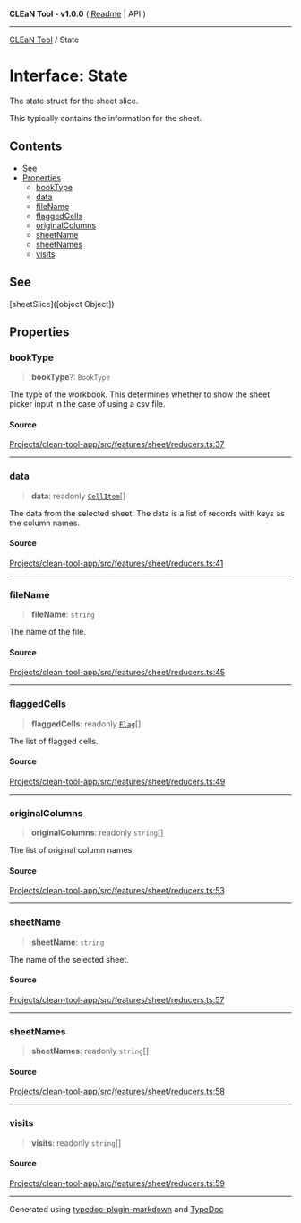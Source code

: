 **CLEaN Tool - v1.0.0** ( [Readme](../README.md) \| API )

***

[CLEaN Tool](../exports.md) / State

# Interface: State

The state struct for the sheet slice.

This typically contains the information for the sheet.

## Contents

- [See](State.md#see)
- [Properties](State.md#properties)
  - [bookType](State.md#booktype)
  - [data](State.md#data)
  - [fileName](State.md#filename)
  - [flaggedCells](State.md#flaggedcells)
  - [originalColumns](State.md#originalcolumns)
  - [sheetName](State.md#sheetname)
  - [sheetNames](State.md#sheetnames)
  - [visits](State.md#visits)

## See

[sheetSlice]([object Object])

## Properties

### bookType

> **bookType**?: `BookType`

The type of the workbook. This determines whether to show the sheet picker input in the case of using a csv file.

#### Source

[Projects/clean-tool-app/src/features/sheet/reducers.ts:37](https://github.com/yuckyh/clean-tool-app/)

***

### data

> **data**: readonly [`CellItem`](../type-aliases/CellItem.md)[]

The data from the selected sheet. The data is a list of records with keys as the column names.

#### Source

[Projects/clean-tool-app/src/features/sheet/reducers.ts:41](https://github.com/yuckyh/clean-tool-app/)

***

### fileName

> **fileName**: `string`

The name of the file.

#### Source

[Projects/clean-tool-app/src/features/sheet/reducers.ts:45](https://github.com/yuckyh/clean-tool-app/)

***

### flaggedCells

> **flaggedCells**: readonly [`Flag`](../type-aliases/Flag.md)[]

The list of flagged cells.

#### Source

[Projects/clean-tool-app/src/features/sheet/reducers.ts:49](https://github.com/yuckyh/clean-tool-app/)

***

### originalColumns

> **originalColumns**: readonly `string`[]

The list of original column names.

#### Source

[Projects/clean-tool-app/src/features/sheet/reducers.ts:53](https://github.com/yuckyh/clean-tool-app/)

***

### sheetName

> **sheetName**: `string`

The name of the selected sheet.

#### Source

[Projects/clean-tool-app/src/features/sheet/reducers.ts:57](https://github.com/yuckyh/clean-tool-app/)

***

### sheetNames

> **sheetNames**: readonly `string`[]

#### Source

[Projects/clean-tool-app/src/features/sheet/reducers.ts:58](https://github.com/yuckyh/clean-tool-app/)

***

### visits

> **visits**: readonly `string`[]

#### Source

[Projects/clean-tool-app/src/features/sheet/reducers.ts:59](https://github.com/yuckyh/clean-tool-app/)

***

Generated using [typedoc-plugin-markdown](https://www.npmjs.com/package/typedoc-plugin-markdown) and [TypeDoc](https://typedoc.org/)
